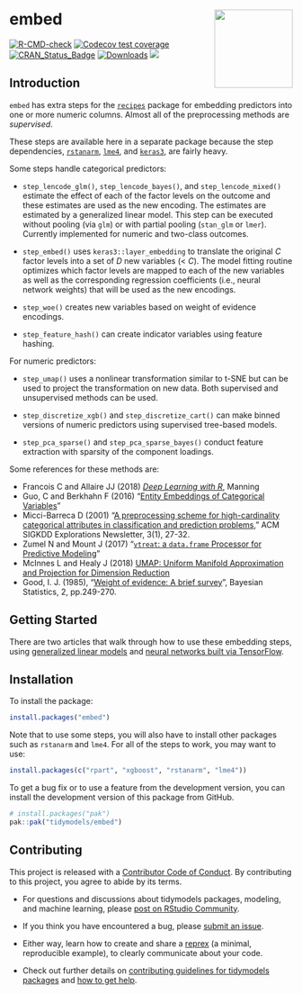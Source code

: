 
# embed <a href='https://embed.tidymodels.org'><img src='man/figures/logo.png' align="right" height="139" /></a>

<!-- badges: start -->

[![R-CMD-check](https://github.com/tidymodels/embed/actions/workflows/R-CMD-check.yaml/badge.svg)](https://github.com/tidymodels/embed/actions/workflows/R-CMD-check.yaml)
[![Codecov test
coverage](https://codecov.io/gh/tidymodels/embed/branch/main/graph/badge.svg)](https://app.codecov.io/gh/tidymodels/embed?branch=main)
[![CRAN_Status_Badge](https://www.r-pkg.org/badges/version/embed)](https://CRAN.r-project.org/package=embed)
[![Downloads](https://CRANlogs.r-pkg.org/badges/embed)](https://CRAN.r-project.org/package=embed)
![](https://img.shields.io/badge/lifecycle-maturing-blue.svg)
<!-- badges: end -->

## Introduction

`embed` has extra steps for the
[`recipes`](https://recipes.tidymodels.org/) package for embedding
predictors into one or more numeric columns. Almost all of the
preprocessing methods are *supervised*.

These steps are available here in a separate package because the step
dependencies, [`rstanarm`](https://CRAN.r-project.org/package=rstanarm),
[`lme4`](https://CRAN.r-project.org/package=lme4), and
[`keras3`](https://CRAN.r-project.org/package=keras3), are fairly heavy.

Some steps handle categorical predictors:

- `step_lencode_glm()`, `step_lencode_bayes()`, and
  `step_lencode_mixed()` estimate the effect of each of the factor
  levels on the outcome and these estimates are used as the new
  encoding. The estimates are estimated by a generalized linear model.
  This step can be executed without pooling (via `glm`) or with partial
  pooling (`stan_glm` or `lmer`). Currently implemented for numeric and
  two-class outcomes.

- `step_embed()` uses `keras3::layer_embedding` to translate the
  original *C* factor levels into a set of *D* new variables (\< *C*).
  The model fitting routine optimizes which factor levels are mapped to
  each of the new variables as well as the corresponding regression
  coefficients (i.e., neural network weights) that will be used as the
  new encodings.

- `step_woe()` creates new variables based on weight of evidence
  encodings.

- `step_feature_hash()` can create indicator variables using feature
  hashing.

For numeric predictors:

- `step_umap()` uses a nonlinear transformation similar to t-SNE but can
  be used to project the transformation on new data. Both supervised and
  unsupervised methods can be used.

- `step_discretize_xgb()` and `step_discretize_cart()` can make binned
  versions of numeric predictors using supervised tree-based models.

- `step_pca_sparse()` and `step_pca_sparse_bayes()` conduct feature
  extraction with sparsity of the component loadings.

Some references for these methods are:

- Francois C and Allaire JJ (2018) [*Deep Learning with
  R*](https://www.manning.com/books/deep-learning-with-r), Manning
- Guo, C and Berkhahn F (2016) “[Entity Embeddings of Categorical
  Variables](https://arxiv.org/abs/1604.06737)”
- Micci-Barreca D (2001) “[A preprocessing scheme for high-cardinality
  categorical attributes in classification and prediction
  problems](https://scholar.google.com/scholar?hl=en&as_sdt=0%2C5&q=A+preprocessing+scheme+for+high-cardinality+categorical+attributes+in+classification+and+prediction+problems&btnG=),”
  ACM SIGKDD Explorations Newsletter, 3(1), 27-32.
- Zumel N and Mount J (2017) “[`vtreat`: a `data.frame` Processor for
  Predictive Modeling](https://arxiv.org/abs/1611.09477)”
- McInnes L and Healy J (2018) [UMAP: Uniform Manifold Approximation and
  Projection for Dimension Reduction](https://arxiv.org/abs/1802.03426)
- Good, I. J. (1985), “[Weight of evidence: A brief
  survey](https://scholar.google.com/scholar?hl=en&as_sdt=0%2C5&q=Weight+of+evidence%3A+A+brief+survey&btnG=)”,
  Bayesian Statistics, 2, pp.249-270.

## Getting Started

There are two articles that walk through how to use these embedding
steps, using [generalized linear
models](https://embed.tidymodels.org/articles/Applications/GLM.html) and
[neural networks built via
TensorFlow](https://embed.tidymodels.org/articles/Applications/Tensorflow.html).

## Installation

To install the package:

``` r
install.packages("embed")
```

Note that to use some steps, you will also have to install other
packages such as `rstanarm` and `lme4`. For all of the steps to work,
you may want to use:

``` r
install.packages(c("rpart", "xgboost", "rstanarm", "lme4"))
```

To get a bug fix or to use a feature from the development version, you
can install the development version of this package from GitHub.

``` r
# install.packages("pak")
pak::pak("tidymodels/embed")
```

## Contributing

This project is released with a [Contributor Code of
Conduct](https://contributor-covenant.org/version/2/0/CODE_OF_CONDUCT.html).
By contributing to this project, you agree to abide by its terms.

- For questions and discussions about tidymodels packages, modeling, and
  machine learning, please [post on RStudio
  Community](https://forum.posit.co/new-topic?category_id=15&tags=tidymodels,question).

- If you think you have encountered a bug, please [submit an
  issue](https://github.com/tidymodels/embed/issues).

- Either way, learn how to create and share a
  [reprex](https://reprex.tidyverse.org/articles/articles/learn-reprex.html)
  (a minimal, reproducible example), to clearly communicate about your
  code.

- Check out further details on [contributing guidelines for tidymodels
  packages](https://www.tidymodels.org/contribute/) and [how to get
  help](https://www.tidymodels.org/help/).
